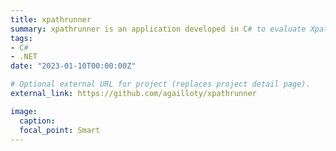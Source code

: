 ```yaml
---
title: xpathrunner
summary: xpathrunner is an application developed in C# to evaluate Xpath expressions on an HTML or XML document. Originally developed for web mining protyping. The application is currently shipped as command line utility, I am working to make it available natively on Linux, MacOs and Windows and in the browser in WASM thanks to Avalonia UI
tags:
- C#
- .NET
date: "2023-01-10T00:00:00Z"

# Optional external URL for project (replaces project detail page).
external_link: https://github.com/agailloty/xpathrunner

image:
  caption: 
  focal_point: Smart
---
```

